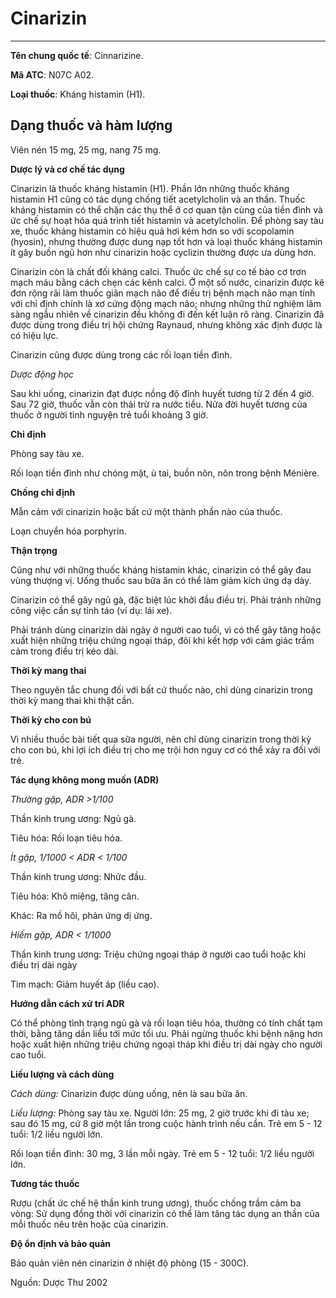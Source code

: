 # Cinarizin

---

**Tên chung quốc tế**: Cinnarizine.

**Mã ATC**: N07C A02.

**Loại thuốc**: Kháng histamin (H1).

## Dạng thuốc và hàm lượng

Viên nén 15 mg, 25 mg, nang 75 mg.

**Dược lý và cơ chế tác dụng**

Cinarizin là thuốc kháng histamin (H1). Phần lớn những thuốc kháng histamin H1 cũng có tác dụng chống tiết acetylcholin và an thần. Thuốc kháng histamin có thể chặn các thụ thể ở cơ quan tận cùng của tiền đình và ức chế sự hoạt hóa quá trình tiết histamin và acetylcholin. Ðể phòng say tàu xe, thuốc kháng histamin có hiệu quả hơi kém hơn so với scopolamin (hyosin), nhưng thường được dung nạp tốt hơn và loại thuốc kháng histamin ít gây buồn ngủ hơn như cinarizin hoặc cyclizin thường được ưa dùng hơn.

Cinarizin còn là chất đối kháng calci. Thuốc ức chế sự co tế bào cơ trơn mạch máu bằng cách chẹn các kênh calci. Ở một số nước, cinarizin được kê đơn rộng rãi làm thuốc giãn mạch não để điều trị bệnh mạch não mạn tính với chỉ định chính là xơ cứng động mạch não; nhưng những thử nghiệm lâm sàng ngẫu nhiên về cinarizin đều không đi đến kết luận rõ ràng. Cinarizin đã được dùng trong điều trị hội chứng Raynaud, nhưng không xác định được là có hiệu lực.

Cinarizin cũng được dùng trong các rối loạn tiền đình.

_Dược động học_

Sau khi uống, cinarizin đạt được nồng độ đỉnh huyết tương từ 2 đến 4 giờ. Sau 72 giờ, thuốc vẫn còn thải trừ ra nước tiểu. Nửa đời huyết tương của thuốc ở người tình nguyện trẻ tuổi khoảng 3 giờ.

**Chỉ định**

Phòng say tàu xe.

Rối loạn tiền đình như chóng mặt, ù tai, buồn nôn, nôn trong bệnh Ménière.

**Chống chỉ định**

Mẫn cảm với cinarizin hoặc bất cứ một thành phần nào của thuốc.

Loạn chuyển hóa porphyrin.

**Thận trọng**

Cũng như với những thuốc kháng histamin khác, cinarizin có thể gây đau vùng thượng vị. Uống thuốc sau bữa ăn có thể làm giảm kích ứng dạ dày.

Cinarizin có thể gây ngủ gà, đặc biệt lúc khởi đầu điều trị. Phải tránh những công việc cần sự tỉnh táo (ví dụ: lái xe).

Phải tránh dùng cinarizin dài ngày ở người cao tuổi, vì có thể gây tăng hoặc xuất hiện những triệu chứng ngoại tháp, đôi khi kết hợp với cảm giác trầm cảm trong điều trị kéo dài.

**Thời kỳ mang thai**

Theo nguyên tắc chung đối với bất cứ thuốc nào, chỉ dùng cinarizin trong thời kỳ mang thai khi thật cần.

**Thời kỳ cho con bú**

Vì nhiều thuốc bài tiết qua sữa người, nên chỉ dùng cinarizin trong thời kỳ cho con bú, khi lợi ích điều trị cho mẹ trội hơn nguy cơ có thể xảy ra đối với trẻ.

**Tác dụng không mong muốn (ADR)**

_Thường gặp, ADR >1/100_

Thần kinh trung ương: Ngủ gà.

Tiêu hóa: Rối loạn tiêu hóa.

_Ít gặp, 1/1000 < ADR < 1/100_

Thần kinh trung ương: Nhức đầu.

Tiêu hóa: Khô miệng, tăng cân.

Khác: Ra mồ hôi, phản ứng dị ứng.

_Hiếm gặp, ADR < 1/1000_

Thần kinh trung ương: Triệu chứng ngoại tháp ở người cao tuổi hoặc khi điều trị dài ngày

Tim mạch: Giảm huyết áp (liều cao).

**Hướng dẫn cách xử trí ADR**

Có thể phòng tình trạng ngủ gà và rối loạn tiêu hóa, thường có tính chất tạm thời, bằng tăng dần liều tới mức tối ưu. Phải ngừng thuốc khi bệnh nặng hơn hoặc xuất hiện những triệu chứng ngoại tháp khi điều trị dài ngày cho người cao tuổi.

**Liều lượng và cách dùng**

_Cách dùng:_ Cinarizin được dùng uống, nên là sau bữa ăn.

_Liều lượng:_ Phòng say tàu xe. Người lớn: 25 mg, 2 giờ trước khi đi tàu xe; sau đó 15 mg, cứ 8 giờ một lần trong cuộc hành trình nếu cần. Trẻ em 5 - 12 tuổi: 1/2 liều người lớn.

Rối loạn tiền đình: 30 mg, 3 lần mỗi ngày. Trẻ em 5 - 12 tuổi: 1/2 liều người lớn.

**Tương tác thuốc**

Rượu (chất ức chế hệ thần kinh trung ương), thuốc chống trầm cảm ba vòng: Sử dụng đồng thời với cinarizin có thể làm tăng tác dụng an thần của mỗi thuốc nêu trên hoặc của cinarizin.

**Ðộ ổn định và bảo quản**

Bảo quản viên nén cinarizin ở nhiệt độ phòng (15 - 300C).

Nguồn: Dược Thư 2002